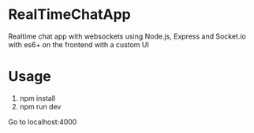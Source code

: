 # RealTimeChatApp
Realtime chat app with websockets using Node.js, Express and Socket.io with es6+ on the frontend with a custom UI
# Usage
1. npm install
2. npm run dev

Go to localhost:4000